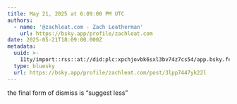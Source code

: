 ```yaml
---
title: May 21, 2025 at 6:09:00 PM UTC
authors:
  - name: '@zachleat.com - Zach Leatherman'
    url: https://bsky.app/profile/zachleat.com
date: 2025-05-21T18:09:00.000Z
metadata:
  uuid: >-
    11ty/import::rss::at://did:plc:xpchjovbk6sxl3bv74z7cs54/app.bsky.feed.post/3lpp7447yk22l
  type: bluesky
  url: https://bsky.app/profile/zachleat.com/post/3lpp7447yk22l
---
```

the final form of dismiss is “suggest less”